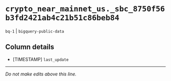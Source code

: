 # `crypto_near_mainnet_us._sbc_8750f56b3fd2421ab4c21b51c86beb84`
`bq-1` | `bigquery-public-data`

## Column details
* [TIMESTAMP] `last_update`

-------------------------------------------------------------------------------
*Do not make edits above this line.*
